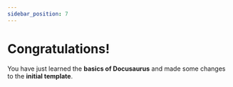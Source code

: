 ```yaml
---
sidebar_position: 7
---
```


# Congratulations!

You have just learned the **basics of Docusaurus** and made some changes to the **initial template**.
